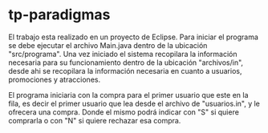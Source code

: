 # tp-paradigmas

El trabajo esta realizado en un proyecto de Eclipse. Para iniciar el programa se debe ejecutar el archivo Main.java dentro de la ubicación "src/programa". Una vez iniciado el sistema recopilara la información necesaria para su funcionamiento dentro de la ubicación "archivos/in", desde ahi se recopilara la información necesaria en cuanto a usuarios, promociones y atracciones.


El programa iniciaria con la compra para el primer usuario que este en la fila, es decir el primer usuario que lea desde el archivo de "usuarios.in", y le ofrecera una compra. Donde el mismo podrá indicar con "S" si quiere comprarla o con "N" si quiere rechazar esa compra.


